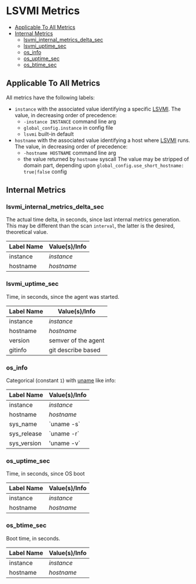 # LSVMI Metrics

<!-- TOC tocDepth:2..3 chapterDepth:2..6 -->

- [Applicable To All Metrics](#applicable-to-all-metrics)
- [Internal Metrics](#internal-metrics)
  - [lsvmi_internal_metrics_delta_sec](#lsvmi_internal_metrics_delta_sec)
  - [lsvmi_uptime_sec](#lsvmi_uptime_sec)
  - [os_info](#os_info)
  - [os_uptime_sec](#os_uptime_sec)
  - [os_btime_sec](#os_btime_sec)

<!-- /TOC -->

## Applicable To All Metrics

All metrics have the following labels:

- `instance` with the associated value identifying a specific [LSVMI](../README.md). The value, in decreasing order of precedence:
  - `-instance INSTANCE` command line arg
  - `global_config.instance` in config file
  - `lsvmi` built-in default
- `hostname` with the associated value identifying a host where [LSVMI](../README.md) runs. The value, in decreasing order of precedence:
  - `-hostname HOSTNAME` command line arg
  - the value returned by `hostname` syscall
  The value may be stripped of domain part, depending upon `global_config.use_short_hostname: true|false` config

## Internal Metrics

### lsvmi_internal_metrics_delta_sec

  The actual time delta, in seconds, since last internal metrics generation. This may be different than the scan `interval`, the latter is the desired, theoretical value.

  | Label Name | Value(s)/Info |
  | --- | --- |
  | instance | _instance_ |
  | hostname | _hostname_ |

### lsvmi_uptime_sec

  Time, in seconds, since the agent was started.
  
  | Label Name | Value(s)/Info |
  | --- | --- |
  | instance | _instance_ |
  | hostname | _hostname_ |
  | version | semver of the agent |
  | gitinfo | git describe based |

### os_info

  Categorical (constant `1`) with [uname](https://linux.die.net/man/1/uname) like info:

  | Label Name | Value(s)/Info |
  | --- | --- |
  | instance | _instance_ |
  | hostname | _hostname_ |
  | sys_name | \`uname -s\` |
  | sys_release | \`uname -r\` |
  | sys_version | \'uname -v\` |

### os_uptime_sec

  Time, in seconds, since OS boot

  | Label Name | Value(s)/Info |
  | --- | --- |
  | instance | _instance_ |
  | hostname | _hostname_ |

### os_btime_sec

  Boot time, in seconds.

  | Label Name | Value(s)/Info |
  | --- | --- |
  | instance | _instance_ |
  | hostname | _hostname_ |
